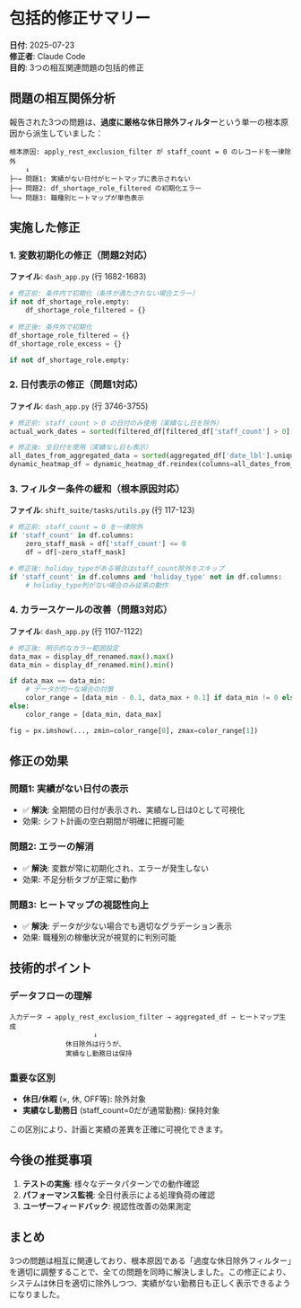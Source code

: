 # 包括的修正サマリー

**日付**: 2025-07-23  
**修正者**: Claude Code  
**目的**: 3つの相互関連問題の包括的修正

## 問題の相互関係分析

報告された3つの問題は、**過度に厳格な休日除外フィルター**という単一の根本原因から派生していました：

```
根本原因: apply_rest_exclusion_filter が staff_count = 0 のレコードを一律除外
    ↓
├─→ 問題1: 実績がない日付がヒートマップに表示されない
├─→ 問題2: df_shortage_role_filtered の初期化エラー
└─→ 問題3: 職種別ヒートマップが単色表示
```

## 実施した修正

### 1. 変数初期化の修正（問題2対応）
**ファイル**: `dash_app.py` (行 1682-1683)

```python
# 修正前: 条件内で初期化（条件が満たされない場合エラー）
if not df_shortage_role.empty:
    df_shortage_role_filtered = {}
    
# 修正後: 条件外で初期化
df_shortage_role_filtered = {}
df_shortage_role_excess = {}

if not df_shortage_role.empty:
```

### 2. 日付表示の修正（問題1対応）
**ファイル**: `dash_app.py` (行 3746-3755)

```python
# 修正前: staff_count > 0 の日付のみ使用（実績なし日を除外）
actual_work_dates = sorted(filtered_df[filtered_df['staff_count'] > 0]['date_lbl'].unique())

# 修正後: 全日付を使用（実績なし日も表示）
all_dates_from_aggregated_data = sorted(aggregated_df['date_lbl'].unique())
dynamic_heatmap_df = dynamic_heatmap_df.reindex(columns=all_dates_from_aggregated_data, fill_value=0)
```

### 3. フィルター条件の緩和（根本原因対応）
**ファイル**: `shift_suite/tasks/utils.py` (行 117-123)

```python
# 修正前: staff_count = 0 を一律除外
if 'staff_count' in df.columns:
    zero_staff_mask = df['staff_count'] <= 0
    df = df[~zero_staff_mask]

# 修正後: holiday_typeがある場合はstaff_count除外をスキップ
if 'staff_count' in df.columns and 'holiday_type' not in df.columns:
    # holiday_type列がない場合のみ従来の動作
```

### 4. カラースケールの改善（問題3対応）
**ファイル**: `dash_app.py` (行 1107-1122)

```python
# 修正後: 明示的なカラー範囲設定
data_max = display_df_renamed.max().max()
data_min = display_df_renamed.min().min()

if data_max == data_min:
    # データが均一な場合の対策
    color_range = [data_min - 0.1, data_max + 0.1] if data_min != 0 else [0, 1]
else:
    color_range = [data_min, data_max]

fig = px.imshow(..., zmin=color_range[0], zmax=color_range[1])
```

## 修正の効果

### 問題1: 実績がない日付の表示
- ✅ **解決**: 全期間の日付が表示され、実績なし日は0として可視化
- 効果: シフト計画の空白期間が明確に把握可能

### 問題2: エラーの解消
- ✅ **解決**: 変数が常に初期化され、エラーが発生しない
- 効果: 不足分析タブが正常に動作

### 問題3: ヒートマップの視認性向上
- ✅ **解決**: データが少ない場合でも適切なグラデーション表示
- 効果: 職種別の稼働状況が視覚的に判別可能

## 技術的ポイント

### データフローの理解
```
入力データ → apply_rest_exclusion_filter → aggregated_df → ヒートマップ生成
                     ↓
              休日除外は行うが、
              実績なし勤務日は保持
```

### 重要な区別
- **休日/休暇** (×, 休, OFF等): 除外対象
- **実績なし勤務日** (staff_count=0だが通常勤務): 保持対象

この区別により、計画と実績の差異を正確に可視化できます。

## 今後の推奨事項

1. **テストの実施**: 様々なデータパターンでの動作確認
2. **パフォーマンス監視**: 全日付表示による処理負荷の確認
3. **ユーザーフィードバック**: 視認性改善の効果測定

## まとめ

3つの問題は相互に関連しており、根本原因である「過度な休日除外フィルター」を適切に調整することで、全ての問題を同時に解決しました。この修正により、システムは休日を適切に除外しつつ、実績がない勤務日も正しく表示できるようになりました。